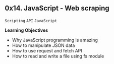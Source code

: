 ## 0x14. JavaScript - Web scraping

`Scripting`
`API`
`JavaScript`

**Learning Objectives**

- Why JavaScript programming is amazing
- How to manipulate JSON data
- How to use request and fetch API
- How to read and write a file using fs module
